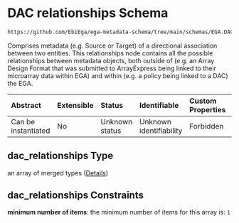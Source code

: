 # DAC relationships Schema

```txt
https://github.com/EbiEga/ega-metadata-schema/tree/main/schemas/EGA.DAC.json#/properties/dac_relationships
```

Comprises metadata (e.g. Source or Target) of a directional association between two entities. This relationships node contains all the possible relationships between metadata objects, both outside of (e.g. an Array Design Format that was submitted to ArrayExpress being linked to their microarray data within EGA) and within (e.g. a policy being linked to a DAC) the EGA.

| Abstract            | Extensible | Status         | Identifiable            | Custom Properties | Additional Properties | Access Restrictions | Defined In                                                             |
| :------------------ | :--------- | :------------- | :---------------------- | :---------------- | :-------------------- | :------------------ | :--------------------------------------------------------------------- |
| Can be instantiated | No         | Unknown status | Unknown identifiability | Forbidden         | Forbidden             | none                | [EGA.DAC.json\*](../../../schemas/EGA.DAC.json "open original schema") |

## dac\_relationships Type

an array of merged types ([Details](ega-8-properties-dac-relationships-items.md))

## dac\_relationships Constraints

**minimum number of items**: the minimum number of items for this array is: `1`
